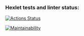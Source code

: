 ### Hexlet tests and linter status:

[![Actions Status](https://github.com/Kursakov92/frontend-project-44/workflows/hexlet-check/badge.svg)](https://github.com/Kursakov92/frontend-project-44/actions)

[![Maintainability](https://api.codeclimate.com/v1/badges/7a32facf3898fcdeccf5/maintainability)](https://codeclimate.com/github/Kursakov92/frontend-project-44/maintainability)